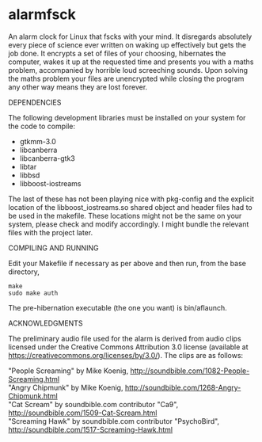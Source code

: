 # alarmfsck
An alarm clock for Linux that fscks with your mind. It disregards absolutely
every piece of science ever written on waking up effectively but gets the job
done. It encrypts a set of files of your choosing, hibernates the computer,
wakes it up at the requested time and presents you with a maths problem,
accompanied by horrible loud screeching sounds. Upon solving the maths problem
your files are unencrypted while closing the program any other way means they
are lost forever.

DEPENDENCIES

The following development libraries must be installed on your system for the
code to compile:
- gtkmm-3.0
- libcanberra
- libcanberra-gtk3
- libtar
- libbsd
- libboost-iostreams

The last of these has not been playing nice with pkg-config and the explicit
location of the libboost_iostreams.so shared object and header files had to be
used in the makefile. These locations might not be the same on your system,
please check and modify accordingly. I might bundle the relevant files with the
project later.

COMPILING AND RUNNING

Edit your Makefile if necessary as per above and then run, from the base
directory,

	make
	sudo make auth

The pre-hibernation executable (the one you want) is bin/aflaunch.

ACKNOWLEDGMENTS

The preliminary audio file used for the alarm is derived from audio clips
licensed under the Creative Commons Attribution 3.0 license (available at
https://creativecommons.org/licenses/by/3.0/). The clips are as follows:

"People Screaming" by Mike Koenig, http://soundbible.com/1082-People-Screaming.html  
"Angry Chipmunk" by Mike Koenig, http://soundbible.com/1268-Angry-Chipmunk.html  
"Cat Scream" by soundbible.com contributor "Ca9", http://soundbible.com/1509-Cat-Scream.html  
"Screaming Hawk" by soundbible.com contributor "PsychoBird", http://soundbible.com/1517-Screaming-Hawk.html  
